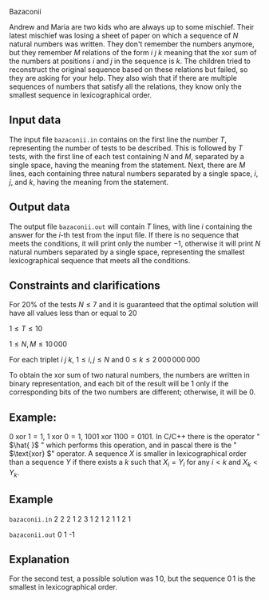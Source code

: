 Bazaconii

Andrew and Maria are two kids who are always up to some mischief. Their latest mischief was losing a sheet of paper on which a sequence of $N$ natural numbers was written. They don't remember the numbers anymore, but they remember $M$ relations of the form $i$ $j$ $k$ meaning that the $\text{xor}$ sum of the numbers at positions $i$ and $j$ in the sequence is $k$. The children tried to reconstruct the original sequence based on these relations but failed, so they are asking for your help. They also wish that if there are multiple sequences of numbers that satisfy all the relations, they know only the smallest sequence in lexicographical order.

## Input data

The input file `bazaconii.in` contains on the first line the number $T$, representing the number of tests to be described. This is followed by $T$ tests, with the first line of each test containing $N$ and $M$, separated by a single space, having the meaning from the statement. Next, there are $M$ lines, each containing three natural numbers separated by a single space, $i$, $j$, and $k$, having the meaning from the statement.

## Output data

The output file `bazaconii.out` will contain $T$ lines, with line $i$ containing the answer for the $i$-th test from the input file. If there is no sequence that meets the conditions, it will print only the number $-1$, otherwise it will print $N$ natural numbers separated by a single space, representing the smallest lexicographical sequence that meets all the conditions.

## Constraints and clarifications

For $20\%$ of the tests $N \leq 7$ and it is guaranteed that the optimal solution will have all values less than or equal to $20$

$1 \leq T \leq 10$

$1 \leq N, M \leq 10\,000$

For each triplet $i$ $j$ $k$, $1 \leq i, j \leq N$ and $0 \leq k \leq 2\,000\,000\,000$

To obtain the $\text{xor}$ sum of two natural numbers, the numbers are written in binary representation, and each bit of the result will be $1$ only if the corresponding bits of the two numbers are different; otherwise, it will be $0$.

## Example:

$0 \text{ xor } 1 = 1$, $1 \text{ xor } 0 = 1$, $1001 \text{ xor } 1100 = 0101$. In C/C++ there is the operator " $\hat{ }$ " which performs this operation, and in pascal there is the " $\text{xor} $" operator. A sequence $X$ is smaller in lexicographical order than a sequence $Y$ if there exists a $k$ such that $X_i = Y_i$ for any $i < k$ and $X_k < Y_k$.

## Example

`bazaconii.in`
2
2 2
1 2 3
1 2 1
2 1
1 2 1

`bazaconii.out`
0 1
-1

## Explanation

For the second test, a possible solution was $1 \, 0$, but the sequence $0 \, 1$ is the smallest in lexicographical order.
